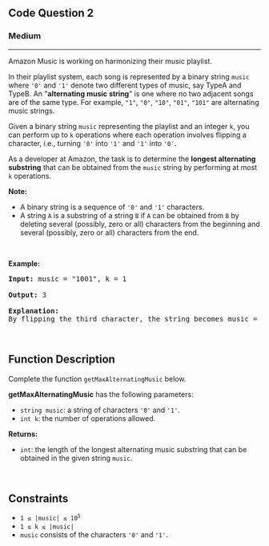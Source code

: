 <h2>Code Question 2</h2><h3>Medium</h3><hr>

<p>Amazon Music is working on harmonizing their music playlist.</p>

<p>In their playlist system, each song is represented by a binary string <code>music</code> where <code>'0'</code> and <code>'1'</code> denote two different types of music, say TypeA and TypeB. An "<strong>alternating music string</strong>" is one where no two adjacent songs are of the same type. For example, <code>"1"</code>, <code>"0"</code>, <code>"10"</code>, <code>"01"</code>, <code>"101"</code> are alternating music strings.</p>

<p>Given a binary string <code>music</code> representing the playlist and an integer <code>k</code>, you can perform up to <code>k</code> operations where each operation involves flipping a character, i.e., turning <code>'0'</code> into <code>'1'</code> and <code>'1'</code> into <code>'0'</code>.</p>

<p>As a developer at Amazon, the task is to determine the <strong>longest alternating substring</strong> that can be obtained from the <code>music</code> string by performing at most <code>k</code> operations.</p>

<p><strong>Note:</strong></p>

<ul>
    <li>A binary string is a sequence of <code>'0'</code> and <code>'1'</code> characters.</li>
    <li>A string <code>A</code> is a substring of a string <code>B</code> if <code>A</code> can be obtained from <code>B</code> by deleting several (possibly, zero or all) characters from the beginning and several (possibly, zero or all) characters from the end.</li>
</ul>

<p>&nbsp;</p>
<p><strong>Example:</strong></p>

<pre><strong>Input:</strong> music = "1001", k = 1

<strong>Output:</strong> 3

<strong>Explanation:</strong> 
By flipping the third character, the string becomes music = "1011". The longest alternating music string in this modified string is "101", which spans from the 0th index to the 2nd index and has a length of 3. With only one operation, it is not possible to obtain a longer alternating binary substring. Thus, the answer is <strong>3</strong>.
</pre>

<p>&nbsp;</p>
<h2>Function Description</h2>
<p>Complete the function <code>getMaxAlternatingMusic</code> below.</p>

<p><strong>getMaxAlternatingMusic</strong> has the following parameters:</p>

<ul>
    <li><code>string music</code>: a string of characters <code>'0'</code> and <code>'1'</code>.</li>
    <li><code>int k</code>: the number of operations allowed.</li>
</ul>

<p><strong>Returns:</strong></p>

<ul>
    <li><code>int</code>: the length of the longest alternating music substring that can be obtained in the given string <code>music</code>.</li>
</ul>

<p>&nbsp;</p>
<h2>Constraints</h2>

<ul>
    <li><code>1 ≤ |music| ≤ 10<sup>5</sup></code></li>
    <li><code>1 ≤ k ≤ |music|</code></li>
    <li><code>music</code> consists of the characters <code>'0'</code> and <code>'1'</code>.</li>
</ul>
